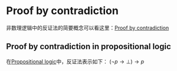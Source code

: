 # Proof by contradiction

非数理逻辑中的反证法的简要概念可以看这里：[Proof by contradiction](../../../../../Attachments/2.%20Mathematics/0.%20Foundations%20of%20mathematics/Mathematical%20proof/Methods%20of%20proof/Indirect%20proofs/Proof%20by%20contradiction/IMG-20240214165832316.pdf)

## Proof by contradiction in propositional logic

在[Propositional logic](../../../../../1.%20Philosophy/Logic/Systems%20of%20logic/Formal%20Logic/Classical%20Logic/Propositional%20calculus/Propositional%20logic.md)中，反证法表示如下：
$\left ( \neg p \to \bot  \right ) \to p$

